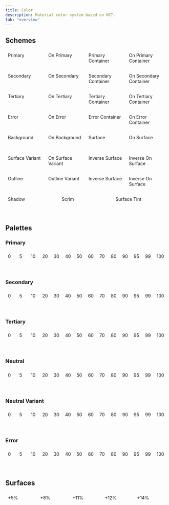 ```yaml
---
title: Color
description: Material color system based on HCT.
tab: "overview"
---
```


## Schemes

<div class="color-scheme">
  <div class="row color-family">
    <div class="box color-primary color-on-primary-text">
      Primary
    </div>
    <div class="box color-on-primary color-primary-text">
      On Primary
    </div>
    <div class="box color-primary-container color-on-primary-container-text">
      Primary Container
    </div>
    <div class="box color-on-primary-container color-primary-container-text">
      On Primary Container
    </div>
  </div>

  <div class="row color-family">
    <div class="box color-secondary color-on-secondary-text">
      Secondary
    </div>
    <div class="box color-on-secondary color-secondary-text">
      On Secondary
    </div>
    <div class="box color-secondary-container color-on-secondary-container-text">
      Secondary Container
    </div>
    <div class="box color-on-secondary-container color-secondary-container-text">
      On Secondary Container
    </div>
  </div>

  <div class="row color-family">
    <div class="box color-tertiary color-on-tertiary-text">
      Tertiary
    </div>
    <div class="box color-on-tertiary color-tertiary-text">
      On Tertiary
    </div>
    <div class="box color-tertiary-container color-on-tertiary-container-text">
      Tertiary Container
    </div>
    <div class="box color-on-tertiary-container color-tertiary-container-text">
      On Tertiary Container
    </div>
  </div>

  <div class="row color-family">
    <div class="box color-error color-on-error-text">
      Error
    </div>
    <div class="box color-on-error color-error-text">
      On Error
    </div>
    <div class="box color-error-container color-on-error-container-text">
      Error Container
    </div>
    <div class="box color-on-error-container color-error-container-text">
      On Error Container
    </div>
  </div>

  <div class="row color-family">
    <div class="box color-background color-on-background-text">
      Background
    </div>
    <div class="box color-on-background color-background-text">
      On Background
    </div>
    <div class="box color-surface color-on-surface-text">
      Surface
    </div>
    <div class="box color-on-surface color-surface-text">
      On Surface
    </div>
  </div>

  <div class="row color-family">
    <div class="box color-surface-variant color-on-surface-variant-text">
      Surface Variant
    </div>
    <div class="box color-on-surface-variant color-surface-variant-text">
      On Surface Variant
    </div>
    <div class="box color-inverse-surface color-inverse-on-surface-text">
      Inverse Surface
    </div>
    <div class="box color-inverse-on-surface color-inverse-surface-text">
      Inverse On Surface
    </div>
  </div>

  <div class="row color-family">
    <div class="box color-outline color-surface-text">
      Outline
    </div>
    <div class="box color-outline-variant color-on-surface-text">
      Outline Variant
    </div>
    <div class="box color-inverse-surface color-inverse-on-surface-text">
      Inverse Surface
    </div>
    <div class="box color-inverse-on-surface color-inverse-surface-text">
      Inverse On Surface
    </div>
  </div>

  <div class="row color-family">
    <div class="box color-shadow color-white-text">
      Shadow
    </div>
    <div class="box color-scrim color-white-text">
      Scrim
    </div>
    <div class="box color-surface-tint color-on-primary-text">
      Surface Tint
    </div>
  </div>
</div>

## Palettes

### Primary

<div class="row tonal-palette">
  <div class="box color-white-text" style="background-color: var(--md-ref-palette-primary0)">0</div>
  <div class="box color-white-text" style="background-color: var(--md-ref-palette-primary5)">5</div>
  <div class="box color-white-text" style="background-color: var(--md-ref-palette-primary10)">10</div>
  <div class="box color-white-text" style="background-color: var(--md-ref-palette-primary20)">20</div>
  <div class="box color-white-text" style="background-color: var(--md-ref-palette-primary30)">30</div>
  <div class="box color-white-text" style="background-color: var(--md-ref-palette-primary40)">40</div>
  <div class="box color-white-text" style="background-color: var(--md-ref-palette-primary50)">50</div>
  <div class="box black" style="background-color: var(--md-ref-palette-primary60)">60</div>
  <div class="box black" style="background-color: var(--md-ref-palette-primary70)">70</div>
  <div class="box black" style="background-color: var(--md-ref-palette-primary80)">80</div>
  <div class="box black" style="background-color: var(--md-ref-palette-primary90)">90</div>
  <div class="box black" style="background-color: var(--md-ref-palette-primary95)">95</div>
  <div class="box black" style="background-color: var(--md-ref-palette-primary99)">99</div>
  <div class="box black" style="background-color: var(--md-ref-palette-primary100)">100</div>
</div>

### Secondary

<div class="row tonal-palette">
  <div class="box color-white-text" style="background-color: var(--md-ref-palette-secondary0)">0</div>
  <div class="box color-white-text" style="background-color: var(--md-ref-palette-secondary5)">5</div>
  <div class="box color-white-text" style="background-color: var(--md-ref-palette-secondary10)">10</div>
  <div class="box color-white-text" style="background-color: var(--md-ref-palette-secondary20)">20</div>
  <div class="box color-white-text" style="background-color: var(--md-ref-palette-secondary30)">30</div>
  <div class="box color-white-text" style="background-color: var(--md-ref-palette-secondary40)">40</div>
  <div class="box color-white-text" style="background-color: var(--md-ref-palette-secondary50)">50</div>
  <div class="box color-black-text" style="background-color: var(--md-ref-palette-secondary60)">60</div>
  <div class="box color-black-text" style="background-color: var(--md-ref-palette-secondary70)">70</div>
  <div class="box color-black-text" style="background-color: var(--md-ref-palette-secondary80)">80</div>
  <div class="box color-black-text" style="background-color: var(--md-ref-palette-secondary90)">90</div>
  <div class="box color-black-text" style="background-color: var(--md-ref-palette-secondary95)">95</div>
  <div class="box color-black-text" style="background-color: var(--md-ref-palette-secondary99)">99</div>
  <div class="box color-black-text" style="background-color: var(--md-ref-palette-secondary100)">100</div>
</div>

### Tertiary

<div class="row tonal-palette">
  <div class="box color-white-text" style="background-color: var(--md-ref-palette-tertiary0)">0</div>
  <div class="box color-white-text" style="background-color: var(--md-ref-palette-tertiary5)">5</div>
  <div class="box color-white-text" style="background-color: var(--md-ref-palette-tertiary10)">10</div>
  <div class="box color-white-text" style="background-color: var(--md-ref-palette-tertiary20)">20</div>
  <div class="box color-white-text" style="background-color: var(--md-ref-palette-tertiary30)">30</div>
  <div class="box color-white-text" style="background-color: var(--md-ref-palette-tertiary40)">40</div>
  <div class="box color-white-text" style="background-color: var(--md-ref-palette-tertiary50)">50</div>
  <div class="box color-black-text" style="background-color: var(--md-ref-palette-tertiary60)">60</div>
  <div class="box color-black-text" style="background-color: var(--md-ref-palette-tertiary70)">70</div>
  <div class="box color-black-text" style="background-color: var(--md-ref-palette-tertiary80)">80</div>
  <div class="box color-black-text" style="background-color: var(--md-ref-palette-tertiary90)">90</div>
  <div class="box color-black-text" style="background-color: var(--md-ref-palette-tertiary95)">95</div>
  <div class="box color-black-text" style="background-color: var(--md-ref-palette-tertiary99)">99</div>
  <div class="box color-black-text" style="background-color: var(--md-ref-palette-tertiary100)">100</div>
</div>

### Neutral

<div class="row tonal-palette">
  <div class="box color-white-text" style="background-color: var(--md-ref-palette-neutral0)">0</div>
  <div class="box color-white-text" style="background-color: var(--md-ref-palette-neutral5)">5</div>
  <div class="box color-white-text" style="background-color: var(--md-ref-palette-neutral10)">10</div>
  <div class="box color-white-text" style="background-color: var(--md-ref-palette-neutral20)">20</div>
  <div class="box color-white-text" style="background-color: var(--md-ref-palette-neutral30)">30</div>
  <div class="box color-white-text" style="background-color: var(--md-ref-palette-neutral40)">40</div>
  <div class="box color-white-text" style="background-color: var(--md-ref-palette-neutral50)">50</div>
  <div class="box color-black-text" style="background-color: var(--md-ref-palette-neutral60)">60</div>
  <div class="box color-black-text" style="background-color: var(--md-ref-palette-neutral70)">70</div>
  <div class="box color-black-text" style="background-color: var(--md-ref-palette-neutral80)">80</div>
  <div class="box color-black-text" style="background-color: var(--md-ref-palette-neutral90)">90</div>
  <div class="box color-black-text" style="background-color: var(--md-ref-palette-neutral95)">95</div>
  <div class="box color-black-text" style="background-color: var(--md-ref-palette-neutral99)">99</div>
  <div class="box color-black-text" style="background-color: var(--md-ref-palette-neutral100)">100</div>
</div>

### Neutral Variant

<div class="row tonal-palette">
  <div class="box color-white-text" style="background-color: var(--md-ref-palette-neutral-variant0)">0</div>
  <div class="box color-white-text" style="background-color: var(--md-ref-palette-neutral-variant5)">5</div>
  <div class="box color-white-text" style="background-color: var(--md-ref-palette-neutral-variant10)">10</div>
  <div class="box color-white-text" style="background-color: var(--md-ref-palette-neutral-variant20)">20</div>
  <div class="box color-white-text" style="background-color: var(--md-ref-palette-neutral-variant30)">30</div>
  <div class="box color-white-text" style="background-color: var(--md-ref-palette-neutral-variant40)">40</div>
  <div class="box color-white-text" style="background-color: var(--md-ref-palette-neutral-variant50)">50</div>
  <div class="box color-black-text" style="background-color: var(--md-ref-palette-neutral-variant60)">60</div>
  <div class="box color-black-text" style="background-color: var(--md-ref-palette-neutral-variant70)">70</div>
  <div class="box color-black-text" style="background-color: var(--md-ref-palette-neutral-variant80)">80</div>
  <div class="box color-black-text" style="background-color: var(--md-ref-palette-neutral-variant90)">90</div>
  <div class="box color-black-text" style="background-color: var(--md-ref-palette-neutral-variant95)">95</div>
  <div class="box color-black-text" style="background-color: var(--md-ref-palette-neutral-variant99)">99</div>
  <div class="box color-black-text" style="background-color: var(--md-ref-palette-neutral-variant100)">100</div>
</div>

### Error

<div class="row tonal-palette">
  <div class="box color-white-text" style="background-color: var(--md-ref-palette-error0)">0</div>
  <div class="box color-white-text" style="background-color: var(--md-ref-palette-error5)">5</div>
  <div class="box color-white-text" style="background-color: var(--md-ref-palette-error10)">10</div>
  <div class="box color-white-text" style="background-color: var(--md-ref-palette-error20)">20</div>
  <div class="box color-white-text" style="background-color: var(--md-ref-palette-error30)">30</div>
  <div class="box color-white-text" style="background-color: var(--md-ref-palette-error40)">40</div>
  <div class="box color-white-text" style="background-color: var(--md-ref-palette-error50)">50</div>
  <div class="box color-black-text" style="background-color: var(--md-ref-palette-error60)">60</div>
  <div class="box color-black-text" style="background-color: var(--md-ref-palette-error70)">70</div>
  <div class="box color-black-text" style="background-color: var(--md-ref-palette-error80)">80</div>
  <div class="box color-black-text" style="background-color: var(--md-ref-palette-error90)">90</div>
  <div class="box color-black-text" style="background-color: var(--md-ref-palette-error95)">95</div>
  <div class="box color-black-text" style="background-color: var(--md-ref-palette-error99)">99</div>
  <div class="box color-black-text" style="background-color: var(--md-ref-palette-error100)">100</div>
</div>

## Surfaces

<div class="row surfaces">
  <div class="box surface-1">+5%</div>
  <div class="box surface-2">+8%</div>
  <div class="box surface-3">+11%</div>
  <div class="box surface-4">+12%</div>
  <div class="box surface-5">+14%</div>
</div>

<style>
  .row {
    display: flex;
    flex-direction: row;
  }

  .color-scheme .color-family:first-child .box:first-child,
  :where(.surfaces, .tonal-palette) .box:first-child {
    border-top-left-radius: var(--md-sys-shape-medium);
  }

  .color-scheme .color-family:first-child .box:last-child,
  :where(.surfaces, .tonal-palette) .box:last-child {
    border-top-right-radius: var(--md-sys-shape-medium);
  }

  .color-scheme .color-family:last-child .box:first-child,
  :where(.surfaces, .tonal-palette) .box:first-child {
    border-bottom-left-radius: var(--md-sys-shape-medium);
  }

  .color-scheme .color-family:last-child .box:last-child,
  :where(.surfaces, .tonal-palette) .box:last-child {
    border-bottom-right-radius: var(--md-sys-shape-medium);
  }

  .box {
    flex: 1;
    padding: 0.5rem;
    min-height: 3rem;
    border: 1px solid var(--md-sys-color-outline-variant);
  }
</style>
